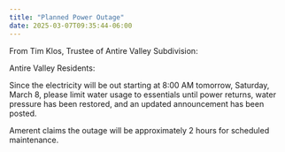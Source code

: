 ```yaml
---
title: "Planned Power Outage"
date: 2025-03-07T09:35:44-06:00
---
```

From Tim Klos, Trustee of Antire Valley Subdivision:

Antire Valley Residents:

Since the electricity will be out starting at
8:00 AM tomorrow, Saturday, March 8, please limit water usage to
essentials until power returns, water pressure has been restored, and an
updated announcement has been posted.

Amerent claims the outage will be approximately 2 hours for scheduled
maintenance.
